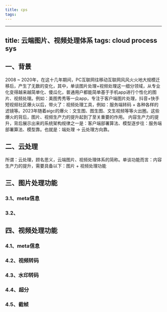 ```yaml
---
title: cps
tags:
---
```

---
title: 云端图片、视频处理体系
tags: cloud process sys
---

## 一、背景

2008 ~ 2020年，在这十几年期间，PC互联网往移动互联网风风火火地大规模迁移后，产生了无数的变化，其中，单谈图片处理+视频处理这一细分领域，从专业化变得越来越简单化、傻瓜化，普通用户都能简单基于手机app进行个性化的图片、视频处理。例如：美图秀秀等一众app，专注于客户端图片处理，抖音+快手短视频社区爆火以后，带火了：视频处理工具，例如：服务端转码 + 各种各样的滤镜等。2023年随着aigc的爆火：文生图、图生图、文生视频等等火出圈。这些爆火的背后，图片、视频生产力的提升起到了至关重要的作用。
内容生产力的提升，背后展示出来的系统架构规律之一是：客户端部署算法、模型逐步往：服务端部署算法、模型靠。也就是：端处理 -> 云处理方向靠。

## 二、云处理
所谓：云处理，顾名思义，云端图片、视频处理体系的简称。单谈功能而言：内容生产力的提升，需要具备以下：图片 + 视频处理功能

## 三、图片处理功能

### 3.1、meta信息


### 3.2、


## 四、视频处理功能

### 4.1、meta信息

### 4.2、视频转码

### 4.3、水印转码

### 4.4、超分

### 4.5、截帧